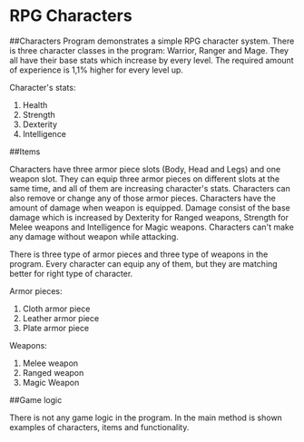 # RPG Characters

##Characters
Program demonstrates a simple RPG character system. There is three character classes in the program: Warrior, Ranger 
and Mage. They all have their base stats which increase by every level. The required amount of experience is 1,1% 
higher for every level up.

Character's stats:
1. Health
2. Strength
3. Dexterity
4. Intelligence

##Items

Characters have three armor piece slots (Body, Head and Legs) and one weapon slot. They can equip three armor pieces on 
different slots at the same time, and all of them are increasing character's stats. Characters can also remove or 
change any of those armor pieces. Characters have the amount of damage when weapon is equipped. Damage consist of the 
base damage which is increased by Dexterity for Ranged weapons, Strength for Melee weapons and Intelligence for Magic 
weapons. Characters can't make any damage without weapon while attacking. 

There is three type of armor pieces and three type of weapons in the program. Every character can equip any of them, 
but they are matching better for right type of character. 

Armor pieces: 
1. Cloth armor piece
2. Leather armor piece
3. Plate armor piece

Weapons:
1. Melee weapon
2. Ranged weapon
3. Magic Weapon

##Game logic

There is not any game logic in the program. In the main method is shown examples of characters, items and 
functionality.



